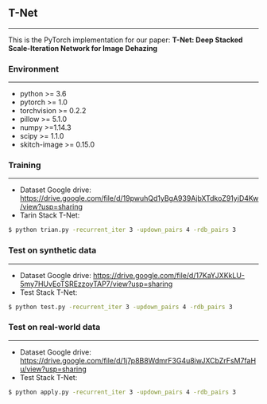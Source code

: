 ## T-Net ##
----------
This is the PyTorch implementation for our paper:
**T-Net: Deep Stacked Scale-Iteration Network for Image Dehazing**

### Environment ###
----------
- python >= 3.6
- pytorch >= 1.0
- torchvision >= 0.2.2
- pillow >= 5.1.0
- numpy >=1.14.3
- scipy >= 1.1.0
- skitch-image >= 0.15.0

### Training ###
----------
- Dataset Google drive: https://drive.google.com/file/d/19pwuhQd1yBgA939AjbXTdkoZ91yiD4Kw/view?usp=sharing
- Tarin Stack T-Net:
```bash
$ python trian.py -recurrent_iter 3 -updown_pairs 4 -rdb_pairs 3
```

### Test on synthetic data ###
----------
- Dataset Google drive: https://drive.google.com/file/d/17KaYJXKkLU-5my7HUvEoTSREzzoyTAP7/view?usp=sharing
- Test Stack T-Net:
```bash
$ python test.py -recurrent_iter 3 -updown_pairs 4 -rdb_pairs 3
```

### Test on real-world data ###
----------
- Dataset Google drive: https://drive.google.com/file/d/1j7p8B8WdmrF3G4u8iwJXCbZrFsM7faHu/view?usp=sharing
- Test Stack T-Net:
```bash
$ python apply.py -recurrent_iter 3 -updown_pairs 4 -rdb_pairs 3
```
